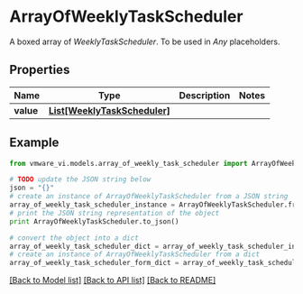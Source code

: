 # ArrayOfWeeklyTaskScheduler

A boxed array of *WeeklyTaskScheduler*. To be used in *Any* placeholders. 

## Properties
Name | Type | Description | Notes
------------ | ------------- | ------------- | -------------
**value** | [**List[WeeklyTaskScheduler]**](WeeklyTaskScheduler.md) |  | 

## Example

```python
from vmware_vi.models.array_of_weekly_task_scheduler import ArrayOfWeeklyTaskScheduler

# TODO update the JSON string below
json = "{}"
# create an instance of ArrayOfWeeklyTaskScheduler from a JSON string
array_of_weekly_task_scheduler_instance = ArrayOfWeeklyTaskScheduler.from_json(json)
# print the JSON string representation of the object
print ArrayOfWeeklyTaskScheduler.to_json()

# convert the object into a dict
array_of_weekly_task_scheduler_dict = array_of_weekly_task_scheduler_instance.to_dict()
# create an instance of ArrayOfWeeklyTaskScheduler from a dict
array_of_weekly_task_scheduler_form_dict = array_of_weekly_task_scheduler.from_dict(array_of_weekly_task_scheduler_dict)
```
[[Back to Model list]](../README.md#documentation-for-models) [[Back to API list]](../README.md#documentation-for-api-endpoints) [[Back to README]](../README.md)


